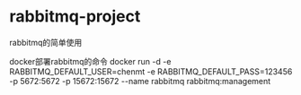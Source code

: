 # rabbitmq-project
rabbitmq的简单使用

docker部署rabbitmq的命令
docker run -d -e RABBITMQ_DEFAULT_USER=chenmt -e RABBITMQ_DEFAULT_PASS=123456 -p 5672:5672 -p 15672:15672 --name rabbitmq rabbitmq:management
